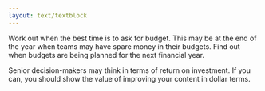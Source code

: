 ```yaml
---
layout: text/textblock
---
```

Work out when the best time is to ask for budget. This may be at the end of the year when teams may have spare money in their budgets. Find out when budgets are being planned for the next financial year.

Senior decision-makers may think in terms of return on investment. If you can, you should show the value of improving your content in dollar terms.
